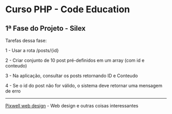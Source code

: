 # Curso PHP - Code Education
## 1ª Fase do Projeto - Silex

Tarefas dessa fase:
 
1 - Usar a rota /posts/{id}

2 - Criar conjunto de 10 post pré-definidos em um array (com id e conteudo)

3 - Na aplicação, consultar os posts retornando ID e Conteudo

4 - Se o id do post não for válido, o sistema deve retornar uma mensagem de erro

------------------------------------------------------------------------------------------
[Pixwell web design](http://www.pixwell.com.br) - Web design e outras coisas interessantes
